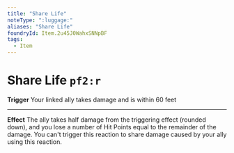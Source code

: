 ```yaml
---
title: "Share Life"
noteType: ":luggage:"
aliases: "Share Life"
foundryId: Item.2u45J0WahxSNNpBF
tags:
  - Item
---
```


# Share Life `pf2:r`

**Trigger** Your linked ally takes damage and is within 60 feet

* * *

**Effect** The ally takes half damage from the triggering effect (rounded down), and you lose a number of Hit Points equal to the remainder of the damage. You can't trigger this reaction to share damage caused by your ally using this reaction.
